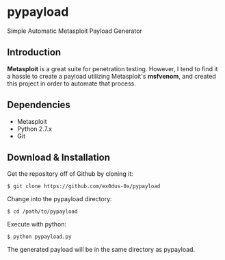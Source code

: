 # pypayload
Simple Automatic Metasploit Payload Generator

## Introduction

__Metasploit__ is a great suite for penetration testing. However, I tend to find it a hassle to create a payload utilizing Metasploit's __msfvenom__, and created this project in order to automate that process.


## Dependencies

* Metasploit
* Python 2.7.x
* Git

## Download & Installation

Get the repository off of Github by cloning it:

    $ git clone https://github.com/ex0dus-0x/pypayload

Change into the pypayload directory:

    $ cd /path/to/pypayload

Execute with python:

    $ python pypayload.py

The generated payload will be in the same directory as pypayload.
